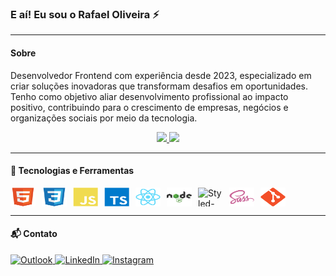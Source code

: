 ### E aí! Eu sou o Rafael Oliveira ⚡  
--------------------------------------------------------------------------------------------  
#### Sobre  
Desenvolvedor Frontend com experiência desde 2023, especializado em criar soluções inovadoras que transformam desafios em oportunidades. Tenho como objetivo aliar desenvolvimento profissional ao impacto positivo, contribuindo para o crescimento de empresas, negócios e organizações sociais por meio da tecnologia.  

<div align="center">
  <a href="https://github.com/rafasdoliveira">
    <img height="150em" src="https://github-readme-stats.vercel.app/api?username=rafasdoliveira&show_icons=true&theme=dark&include_all_commits=true&count_private=true"/>
    <img height="150em" src="https://github-readme-stats.vercel.app/api/top-langs/?username=rafasdoliveira&layout=compact&langs_count=7&theme=dark"/>
  </a>
</div>

---

#### 🚀 Tecnologias e Ferramentas  
<div style="display: flex; flex-wrap: wrap; gap: 10px; margin-top: 10px;">  
  <img align="center" height="30" width="40" src="https://raw.githubusercontent.com/devicons/devicon/master/icons/html5/html5-original.svg" alt="HTML5">
  <img align="center" height="30" width="40" src="https://raw.githubusercontent.com/devicons/devicon/master/icons/css3/css3-original.svg" alt="CSS3">
  <img align="center" height="30" width="40" src="https://raw.githubusercontent.com/devicons/devicon/master/icons/javascript/javascript-plain.svg" alt="JavaScript">
  <img align="center" height="30" width="40" src="https://raw.githubusercontent.com/devicons/devicon/master/icons/typescript/typescript-plain.svg" alt="TypeScript">
  <img align="center" height="30" width="40" src="https://raw.githubusercontent.com/devicons/devicon/master/icons/react/react-original.svg" alt="React">
  <img align="center" height="30" width="40" src="https://raw.githubusercontent.com/devicons/devicon/1119b9f84c0290e0f0b38982099a2bd027a48bf1/icons/nodejs/nodejs-original-wordmark.svg" alt="Node.js">
  <img align="center" height="30" width="40" src="https://a.storyblok.com/f/106378/318x214/059458447e/styled-components.png" alt="Styled-Components">
  <img align="center" height="30" width="40" src="https://raw.githubusercontent.com/devicons/devicon/master/icons/sass/sass-original.svg" alt="Sass">
  <img align="center" height="30" width="40" src="https://raw.githubusercontent.com/devicons/devicon/master/icons/git/git-original.svg" alt="Git">  
</div>

---

#### 📬 Contato  
<div>  
  <a href="mailto:rafasdoliveira@outlook.com" target="_blank">
    <img src="https://img.shields.io/badge/Microsoft_Outlook-0078D4?style=for-the-badge&logo=microsoft-outlook&logoColor=white" alt="Outlook">
  </a>
  <a href="https://www.linkedin.com/in/rafasdoliveira/" target="_blank">
    <img src="https://img.shields.io/badge/-LinkedIn-%230077B5?style=for-the-badge&logo=linkedin&logoColor=white" alt="LinkedIn">
  </a>  
  <a href="https://instagram.com/rafasdoliveira" target="_blank">
    <img src="https://img.shields.io/badge/-Instagram-%23E4405F?style=for-the-badge&logo=instagram&logoColor=white" alt="Instagram">
  </a>
</div>

